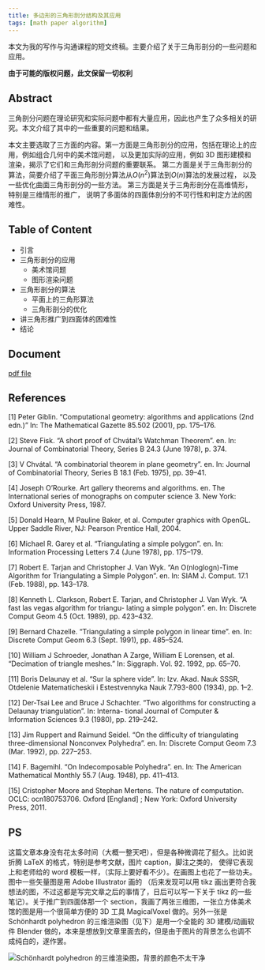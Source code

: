 ```yaml
---
title: 多边形的三角形剖分结构及其应用
tags: [math paper algorithm]
---
```


本文为我的写作与沟通课程的短文终稿。主要介绍了关于三角形剖分的一些问题和应用。

**由于可能的版权问题，此文保留一切权利**

## Abstract
三角剖分问题在理论研究和实际问题中都有大量应用，因此也产生了众多相关的研究。本文介绍了其中的一些重要的问题和结果。

本文主要选取了三方面的内容。第一方面是三角形剖分的应用，包括在理论上的应用，例如组合几何中的美术馆问题，
以及更加实际的应用，例如 3D 图形建模和渲染，揭示了它们和三角形剖分问题的重要联系。
第二方面是关于三角形剖分的算法，简要介绍了平面三角形剖分算法从$O(n^2)$算法到$O(n)$算法的发展过程，
以及一些优化曲面三角形剖分的一些方法。 第三方面是关于三角形剖分在高维情形，特别是三维情形的推广，
说明了多面体的四面体剖分的不可行性和判定方法的困难性。

## Table of Content
- 引言
- 三角形剖分的应用
  - 美术馆问题
  - 图形渲染问题
- 三角形剖分的算法
  - 平面上的三角形算法
  - 三角形剖分的优化
- 讲三角形推广到四面体的困难性
- 结论
  

## Document
[pdf file](/assets/doc/art-gallary.pdf)

## References
[1] Peter Giblin. “Computational geometry: algorithms and applications (2nd edn.)” In: The Mathematical Gazette
85.502 (2001), pp. 175–176.

[2] Steve Fisk. “A short proof of Chvátal’s Watchman Theorem”. en. In: Journal of Combinatorial Theory, Series
B 24.3 (June 1978), p. 374.

[3] V Chvátal. “A combinatorial theorem in plane geometry”. en. In: Journal of Combinatorial Theory, Series B
18.1 (Feb. 1975), pp. 39–41.

[4] Joseph O’Rourke. Art gallery theorems and algorithms. en. The International series of monographs on computer
science 3. New York: Oxford University Press, 1987.

[5] Donald Hearn, M Pauline Baker, et al. Computer graphics with OpenGL. Upper Saddle River, NJ: Pearson
Prentice Hall, 2004.

[6] Michael R. Garey et al. “Triangulating a simple polygon”. en. In: Information Processing Letters 7.4 (June
1978), pp. 175–179.

[7] Robert E. Tarjan and Christopher J. Van Wyk. “An O(nloglogn)-Time Algorithm for Triangulating a Simple
Polygon”. en. In: SIAM J. Comput. 17.1 (Feb. 1988), pp. 143–178.

[8] Kenneth L. Clarkson, Robert E. Tarjan, and Christopher J. Van Wyk. “A fast las vegas algorithm for triangu-
lating a simple polygon”. en. In: Discrete Comput Geom 4.5 (Oct. 1989), pp. 423–432.

[9] Bernard Chazelle. “Triangulating a simple polygon in linear time”. en. In: Discrete Comput Geom 6.3 (Sept.
1991), pp. 485–524.

[10] William J Schroeder, Jonathan A Zarge, William E Lorensen, et al. “Decimation of triangle meshes.” In:
Siggraph. Vol. 92. 1992, pp. 65–70.

[11] Boris Delaunay et al. “Sur la sphere vide”. In: Izv. Akad. Nauk SSSR, Otdelenie Matematicheskii i Estestvennyka
Nauk 7.793-800 (1934), pp. 1–2.

[12] Der-Tsai Lee and Bruce J Schachter. “Two algorithms for constructing a Delaunay triangulation”. In: Interna-
tional Journal of Computer & Information Sciences 9.3 (1980), pp. 219–242.

[13] Jim Ruppert and Raimund Seidel. “On the difficulty of triangulating three-dimensional Nonconvex Polyhedra”.
en. In: Discrete Comput Geom 7.3 (Mar. 1992), pp. 227–253.

[14] F. Bagemihl. “On Indecomposable Polyhedra”. en. In: The American Mathematical Monthly 55.7 (Aug. 1948),
pp. 411–413.

[15] Cristopher Moore and Stephan Mertens. The nature of computation. OCLC: ocn180753706. Oxford [England]
; New York: Oxford University Press, 2011.

## PS
这篇文章本身没有花太多时间（大概一整天吧），但是各种微调花了挺久。比如说折腾 LaTeX 的格式，特别是参考文献，图片 caption，脚注之类的，
使得它表现上和老师给的 word 模板一样，（实际上要好看不少）。在画图上也花了一些功夫。图中一些矢量图是用 Adobe Illustrator 画的
（后来发现可以用 tikz 画出更符合我想法的图，不过这都是写完文章之后的事情了，日后可以写一下关于 tikz 的一些笔记）。关于推广到四面体那一个
section，我画了两张三维图，一张立方体美术馆的图是用一个很简单方便的 3D 工具 MagicalVoxel 做的。另外一张是 Schönhardt polyhedron
的三维渲染图（见下）是用一个全能的 3D 建模/动画软件 Blender 做的，本来是想放到文章里面去的，但是由于图片的背景怎么也调不成纯白的，遂作罢。

![Schönhardt polyhedron 的三维渲染图，背景的颜色不太干净](https://i.loli.net/2019/11/17/XWqSrvPaziMeGuc.jpg)